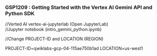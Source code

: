 ### GSP1209 :  Getting Started with the Vertex AI Gemini API and Python SDK 

//Verted AI 
vertex-ai-jupyterlab (Open JupyterLab)  
//Jupyter notebook (intro_gemini_python.ipynb)  

//Change PROJECT-ID and LOCATION (REGION)

PROJECT-ID=qwiklabs-gcp-04-115ae750b1ad
LOCATION=us-west1
